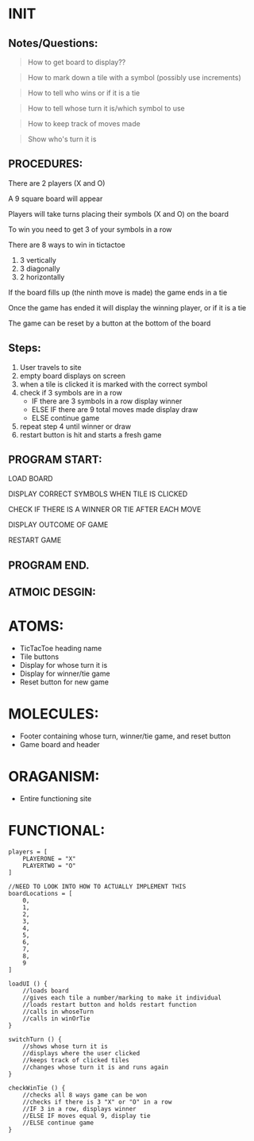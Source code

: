 <!-- 
MoSCow

Must have:
1. 2 spots for players
2. Places to put "X" and "O"
3. Board to display it all
4. Restart button

Should have:
1. Place to keep score
2. Show which players turn it is

Could have:
1. Pick which symbol you start with
-->
<!--
MAKE SURE TO USE VERB-NOUN (ACTION-OBJ) NAMES FOR FUNCTIONS
-->

# INIT 

## Notes/Questions:

>How to get board to display??

>How to mark down a tile with a symbol (possibly use increments)

>How to tell who wins or if it is a tie

>How to tell whose turn it is/which symbol to use

>How to keep track of moves made

>Show who's turn it is

## PROCEDURES:

There are 2 players (X and O)

A 9 square board will appear

Players will take turns placing their symbols (X and O) on the board

To win you need to get 3 of your symbols in a row

There are 8 ways to win in tictactoe
1. 3 vertically 
2. 3 diagonally 
4. 2 horizontally

If the board fills up (the ninth move is made) the game ends in a tie

Once the game has ended it will display the winning player, or if it is a tie

The game can be reset by a button at the bottom of the board

## Steps:
1. User travels to site
2. empty board displays on screen
3. when a tile is clicked it is marked with the correct symbol
4. check if 3 symbols are in a row
    * IF there are 3 symbols in a row display winner
    * ELSE IF there are 9 total moves made display draw
    * ELSE continue game
5. repeat step 4 until winner or draw
6. restart button is hit and starts a fresh game

## PROGRAM START:
LOAD BOARD

DISPLAY CORRECT SYMBOLS WHEN TILE IS CLICKED

CHECK IF THERE IS A WINNER OR TIE AFTER EACH MOVE

DISPLAY OUTCOME OF GAME

RESTART GAME
## PROGRAM END.

## ATMOIC DESGIN:

# ATOMS:
* TicTacToe heading name
* Tile buttons
* Display for whose turn it is
* Display for winner/tie game
* Reset button for new game

# MOLECULES:
* Footer containing whose turn, winner/tie game, and reset button
* Game board and header

# ORAGANISM:
* Entire functioning site

# FUNCTIONAL:
```
players = [
    PLAYERONE = "X"
    PLAYERTWO = "O"
]

//NEED TO LOOK INTO HOW TO ACTUALLY IMPLEMENT THIS
boardLocations = [
    0,
    1,
    2,
    3,
    4,
    5,
    6,
    7,
    8,
    9
]

loadUI () {
    //loads board
    //gives each tile a number/marking to make it individual
    //loads restart button and holds restart function
    //calls in whoseTurn
    //calls in winOrTie
}

switchTurn () {
    //shows whose turn it is
    //displays where the user clicked
    //keeps track of clicked tiles
    //changes whose turn it is and runs again
}

checkWinTie () {
    //checks all 8 ways game can be won
    //checks if there is 3 "X" or "O" in a row
    //IF 3 in a row, displays winner
    //ELSE IF moves equal 9, display tie
    //ELSE continue game
}
```
<!--
      |     |     
   0  |  1  |  2  
 _____|_____|_____
      |     |     
   3  |  4  |  5  
 _____|_____|_____
      |     |     
   6  |  7  |  8  
      |     | 
THIS IS WHAT THE BOARD SHOULD CLOSELY RESEMBLE
-->
